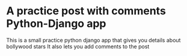 # A practice post with comments Python-Django app 

This is a small practice python django app that gives you details about bollywood stars 
It also lets you add comments to the post
